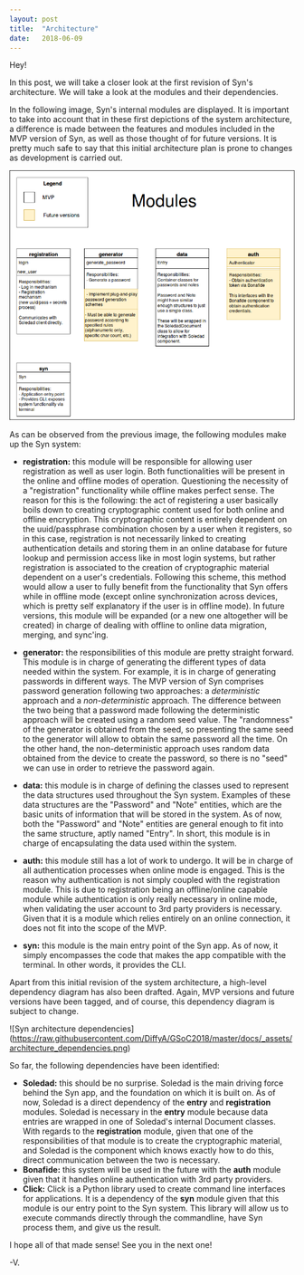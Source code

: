 ```yaml
---
layout: post
title:  "Architecture"
date:   2018-06-09
---
```

Hey!

In this post, we will take a closer look at the first revision of Syn's architecture. We will take a look at the modules and their dependencies.

In the following image, Syn's internal modules are displayed. It is important to take into account that in these first depictions of the system architecture, a difference is made between the features and modules included in the MVP version of Syn, as well as those thought of for future versions. It is pretty much safe to say that this initial architecture plan is prone to changes as development is carried out.

![Syn architecture modules](https://raw.githubusercontent.com/DiffyA/GSoC2018/master/docs/_assets/architecture_modules.png)

As can be observed from the previous image, the following modules make up the Syn system:

+ **registration:** this module will be responsible for allowing user registration as well as user login. Both functionalities will be present in the online and offline modes of operation. Questioning the necessity of a "registration" functionality while offline makes perfect sense. The reason for this is the following: the act of registering a user basically boils down to creating cryptographic content used for both online and offline encryption. This cryptographic content is entirely dependent on the uuid/passphrase combination chosen by a user when it registers, so in this case, registration is not necessarily linked to creating authentication details and storing them in an online database for future lookup and permission access like in most login systems, but rather registration is associated to the creation of cryptographic material dependent on a user's credentials. Following this scheme, this method would allow a user to fully benefit from the functionality that Syn offers while in offline mode (except online synchronization across devices, which is pretty self explanatory if the user is in offline mode). In future versions, this module will be expanded (or a new one altogether will be created) in charge of dealing with offline to online data migration, merging, and sync'ing. 

+ **generator:** the responsibilities of this module are pretty straight forward. This module is in charge of generating the different types of data needed within the system. For example, it is in charge of generating passwords in different ways. The MVP version of Syn comprises password generation following two approaches: a *deterministic* approach and a *non-deterministic* approach. The difference between the two being that a password made following the deterministic approach will be created using a random seed value. The "randomness" of the generator is obtained from the seed, so presenting the same seed to the generator will allow to obtain the same password all the time. On the other hand, the non-deterministic approach uses random data obtained from the device to create the password, so there is no "seed" we can use in order to retrieve the password again.

+ **data:** this module is in charge of defining the classes used to represent the data structures used throughout the Syn system. Examples of these data structures are the "Password" and "Note" entities, which are the basic units of information that will be stored in the system. As of now, both the "Password" and "Note" entities are general enough to fit into the same structure, aptly named "Entry". In short, this module is in charge of encapsulating the data used within the system.

+ **auth:** this module still has a lot of work to undergo. It will be in charge of all authentication processes when online mode is engaged. This is the reason why authentication is not simply coupled with the registration module. This is due to registration being an offline/online capable module while authentication is only really necessary in online mode, when validating the user account to 3rd party providers is necessary. Given that it is a module which relies entirely on an online connection, it does not fit into the scope of the MVP.

+ **syn:** this module is the main entry point of the Syn app. As of now, it simply encompasses the code that makes the app compatible with the terminal. In other words, it provides the CLI.

Apart from this initial revision of the system architecture, a high-level dependency diagram has also been drafted. Again, MVP versions and future versions have been tagged, and of course, this dependency diagram is subject to change.

![Syn architecture dependencies] (https://raw.githubusercontent.com/DiffyA/GSoC2018/master/docs/_assets/architecture_dependencies.png)

So far, the following dependencies have been identified:

+ **Soledad:** this should be no surprise. Soledad is the main driving force behind the Syn app, and the foundation on which it is built on. As of now, Soledad is a direct dependency of the **entry** and **registration** modules. Soledad is necessary in the **entry** module because data entries are wrapped in one of Soledad's internal Document classes. With regards to the **registration** module, given that one of the responsibilities of that module is to create the cryptographic material, and Soledad is the component which knows exactly how to do this, direct communication between the two is necessary.
+ **Bonafide:** this system will be used in the future with the **auth** module given that it handles online authentication with 3rd party providers.
+ **Click:** Click is a Python library used to create command line interfaces for applications. It is a dependency of the **syn** module given that this module is our entry point to the Syn system. This library will allow us to execute commands directly through the commandline, have Syn process them, and give us the result.

I hope all of that made sense! See you in the next one!

-V.
